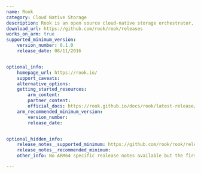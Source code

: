 ```yaml
---
name: Rook
category: Cloud Native Storage
description: Rook is an open source cloud-native storage orchestrator, providing the platform and framework.
download_url: https://github.com/rook/rook/releases
works_on_arm: true
supported_minimum_version:
    version_number: 0.1.0
    release_date: 08/11/2016


optional_info:
    homepage_url: https://rook.io/
    support_caveats:
    alternative_options:
    getting_started_resources:
        arm_content: 
        partner_content: 
        official_docs: https://rook.github.io/docs/rook/latest-release/Getting-Started/quickstart/
    arm_recommended_minimum_version:
        version_number: 
        release_date:


optional_hidden_info:
    release_notes__supported_minimum: https://github.com/rook/rook/releases/download/v0.1.0/rook-v0.1.0-linux-arm64.tar.gz
    release_notes__recommended_minimum:
    other_info: No ARM64 specific realease notes available but the first binary for ARM64 was released from v0.1.0.

---
```

